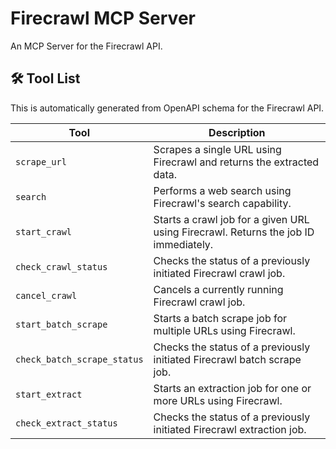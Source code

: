 # Firecrawl MCP Server

An MCP Server for the Firecrawl API.

## 🛠️ Tool List

This is automatically generated from OpenAPI schema for the Firecrawl API.


| Tool | Description |
|------|-------------|
| `scrape_url` | Scrapes a single URL using Firecrawl and returns the extracted data. |
| `search` | Performs a web search using Firecrawl's search capability. |
| `start_crawl` | Starts a crawl job for a given URL using Firecrawl. Returns the job ID immediately. |
| `check_crawl_status` | Checks the status of a previously initiated Firecrawl crawl job. |
| `cancel_crawl` | Cancels a currently running Firecrawl crawl job. |
| `start_batch_scrape` | Starts a batch scrape job for multiple URLs using Firecrawl. |
| `check_batch_scrape_status` | Checks the status of a previously initiated Firecrawl batch scrape job. |
| `start_extract` | Starts an extraction job for one or more URLs using Firecrawl. |
| `check_extract_status` | Checks the status of a previously initiated Firecrawl extraction job. |
